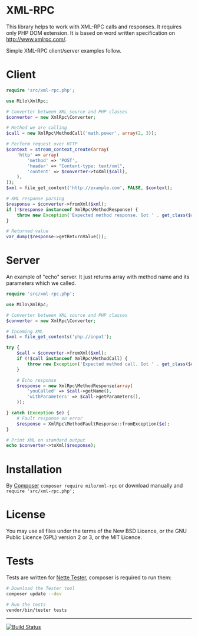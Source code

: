 XML-RPC
=======
This library helps to work with XML-RPC calls and responses. It requires only PHP DOM extension. It is based on word written specification on http://www.xmlrpc.com/.

Simple XML-RPC client/server examples follow.


Client
======
```php
require 'src/xml-rpc.php';

use Milo\XmlRpc;

# Converter between XML source and PHP classes
$converter = new XmlRpc\Converter;

# Method we are calling
$call = new XmlRpc\MethodCall('math.power', array(2, 3));

# Perform request over HTTP
$context = stream_context_create(array(
	'http' => array(
		'method' => 'POST',
		'header' => "Content-type: text/xml",
		'content' => $converter->toXml($call),
	),
));
$xml = file_get_content('http://example.com', FALSE, $context);

# XML response parsing
$response = $converter->fromXml($xml);
if (!$response instanceof XmlRpc\MethodResponse) {
	throw new Exception('Expected method response. Got ' . get_class($response));
}

# Returned value
var_dump($response->getReturnValue());
```


Server
======
An example of "echo" server. It just returns array with method name and its parameters which we called.

```php
require 'src/xml-rpc.php';

use Milo\XmlRpc;

# Converter between XML source and PHP classes
$converter = new XmlRpc\Converter;

# Incoming XML
$xml = file_get_contents('php://input');

try {
	$call = $converter->fromXml($xml);
	if (!$call instanceof XmlRpc\MethodCall) {
		throw new Exception('Expected method call. Got ' . get_class($call));
	}

	# Echo response
	$response = new XmlRpc\MethodResponse(array(
		'youCalled' => $call->getName(),
		'withParameters' => $call->getParameters(),
	));

} catch (Exception $e) {
	# Fault response on error
	$response = XmlRpc\MethodFaultResponse::fromException($e);
}

# Print XML on standard output
echo $converter->toXml($response);
```


Installation
============
By [Composer](https://getcomposer.org/) `composer require milo/xml-rpc` or download manually and `require 'src/xml-rpc.php';`


License
=======
You may use all files under the terms of the New BSD Licence, or the GNU Public Licence (GPL) version 2 or 3, or the MIT Licence.



Tests
=====
Tests are written for [Nette Tester](https://github.com/nette/tester), composer is required to run them:
```sh
# Download the Tester tool
composer update --dev

# Run the tests
vendor/bin/tester tests
```


------

[![Build Status](https://travis-ci.org/milo/xml-rpc.png?branch=master)](https://travis-ci.org/milo/xml-rpc)
